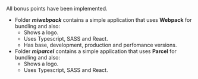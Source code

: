 All bonus points have been implemented.
* Folder ***miwebpack*** contains a simple application that uses **Webpack** for bundling and also:
  * Shows a logo.
  * Uses Typescript, SASS and React.
  * Has base, development, production and perfomance versions.
* Folder ***miparcel*** contains a simple application that uses **Parcel** for bundling and also:
  * Shows a logo.
  * Uses Typescript, SASS and React.